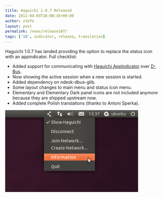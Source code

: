 ```yaml
---
title: Haguichi 1.0.7 Released
date: 2011-04-03T16:00:45+00:00
author: ztefn
layout: post
permalink: /news/release107/
tags: ['10', indicator, release, translation]
---
```

Haguichi 1.0.7 has landed providing the option to replace the status icon with an appindicator. Full checklist:

  * Added support for communicating with <a href="https://launchpad.net/haguichi-indicator" target="_blank">Haguichi AppIndicator</a> over <a href="https://en.wikipedia.org/wiki/D-Bus" target="_blank">D-Bus</a>.
  * Now showing the active session when a new session is started.
  * Added dependency on ndesk-dbus-glib.
  * Some layout changes to main menu and status icon menu.
  * Elementary and Elementary Dark panel icons are not included anymore because they are shipped upstream now.
  * Added complete Polish translations (thanks to Antoni Sperka).

<img class="aligncenter" title="Haguichi AppIndicator" src="/resources/107-haguichi-appindicator.png" alt="" width="429" height="264" />
